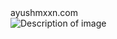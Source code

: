 <div align="start">
  <a href="https://ayushmxxn.com/" target="_blank" style="text-decoration: none; color: inherit;">ayushmxxn.com</a>
  <img src="https://i.postimg.cc/4N4sF8gf/wakatimeleaderboardstats-1.jpg" alt="Description of image" style="display: block; margin-bottom: 10px;">
</div>

